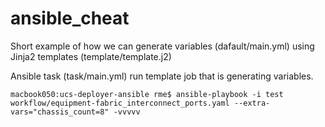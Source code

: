 # ansible_cheat

Short example of how we can generate variables (dafault/main.yml) using Jinja2 templates (template/template.j2)

Ansible task (task/main.yml) run template job that is generating variables. 

`macbook050:ucs-deployer-ansible rme$ ansible-playbook -i test workflow/equipment-fabric_interconnect_ports.yaml --extra-vars="chassis_count=8" -vvvvv`
